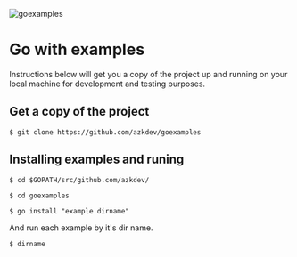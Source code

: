 ![goexamples](http://i.imgur.com/HkN2lB4.png)
# Go with examples

Instructions below will get you a copy of the project up and running on your local machine for development and testing purposes.

## Get a copy of the project

```
$ git clone https://github.com/azkdev/goexamples
```

## Installing examples and runing

```
$ cd $GOPATH/src/github.com/azkdev/
```
```
$ cd goexamples
```
```
$ go install "example dirname"
```

And run each example by it's dir name.

```
$ dirname
```